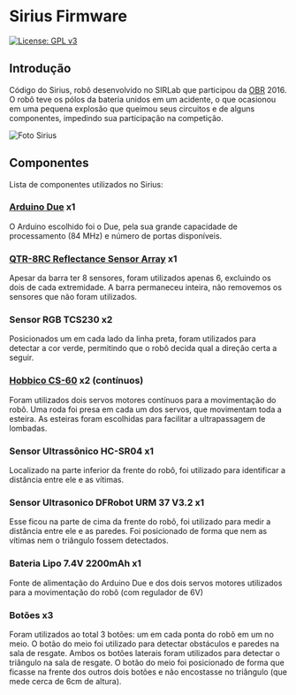 # Sirius Firmware
[![License: GPL v3](https://img.shields.io/badge/License-GPL%20v3-blue.svg)][gpl3]

## Introdução

Código do Sirius, robô desenvolvido no SIRLab que participou da [OBR](http://www.obr.org.br/) 2016. O robô teve os pólos da bateria unidos em um acidente, o que ocasionou em uma pequena explosão que queimou seus circuitos e de alguns componentes, impedindo sua participação na competição.

![Foto Sirius](http://i.imgur.com/nCpIops.jpg)

## Componentes

Lista de componentes utilizados no Sirius:

### [Arduino Due](https://www.arduino.cc/en/Main/ArduinoBoardDue) x1
O Arduino escolhido foi o Due, pela sua grande capacidade de processamento (84 MHz) e número de portas disponíveis.

### [QTR-8RC Reflectance Sensor Array](https://www.pololu.com/product/961) x1
Apesar da barra ter 8 sensores, foram utilizados apenas 6, excluindo os dois de cada extremidade. A barra permaneceu inteira, não removemos os sensores que não foram utilizados.

### Sensor RGB TCS230 x2
Posicionados um em cada lado da linha preta, foram utilizados para detectar a cor verde, permitindo que o robô decida qual a direção certa a seguir.

### [Hobbico CS-60](http://www.servodatabase.com/servo/hobbico/cs-60) x2 (contínuos)
Foram utilizados dois servos motores contínuos para a movimentação do robô. Uma roda foi presa em cada um dos servos, que movimentam toda a esteira. As esteiras foram escolhidas para facilitar a ultrapassagem de lombadas.

### Sensor Ultrassônico HC-SR04 x1
Localizado na parte inferior da frente do robô, foi utilizado para identificar a distância entre ele e as vítimas.

### Sensor Ultrasonico DFRobot URM 37 V3.2 x1
Esse ficou na parte de cima da frente do robô, foi utilizado para medir a distância entre ele e as paredes. Foi posicionado de forma que nem as vítimas nem o triângulo fossem detectados.

### Bateria Lipo 7.4V 2200mAh x1
Fonte de alimentação do Arduino Due e dos dois servos motores utilizados para a movimentação do robô (com regulador de 6V)

### Botões x3
Foram utilizados ao total 3 botões: um em cada ponta do robô em um no meio. O botão do meio foi utilizado para detectar obstáculos e paredes na sala de resgate. Ambos os botões laterais foram utilizados para detectar o triângulo na sala de resgate. O botão do meio foi posicionado de forma que ficasse na frente dos outros dois botões e não encostasse no triângulo (que mede cerca de 6cm de altura).

[gpl3]: http://www.gnu.org/licenses/gpl-3.0/
